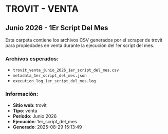 # TROVIT - VENTA
## Junio 2026 - 1Er Script Del Mes

Esta carpeta contiene los archivos CSV generados por el scraper de trovit 
para propiedades en venta durante la ejecución del 1er script del mes.

### Archivos esperados:
- `trovit_venta_junio_2026_1er_script_del_mes.csv`
- `metadata_1er_script_del_mes.json`
- `execution_log_1er_script_del_mes.log`

### Información:
- **Sitio web**: trovit
- **Tipo**: venta
- **Período**: Junio 2026
- **Ejecución**: 1er_script_del_mes
- **Generado**: 2025-08-29 15:13:49
